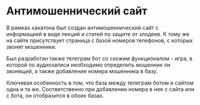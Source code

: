 # Антимошеннический сайт

В рамках хакатона был создан антимошеннический сайт с информацией в виде лекций и статей по защите от злодеев. К тому же на сайте присутствует страница с базой номеров телефонов, с которых звонят мошенники.

Был разработан также телеграм бот со схожим функционалом - игра, в которой по аудиозаписи необходимо определить мошенник ли звонящий, а также добавление номера мошенника в базу.

Ключевая особенность в том, что база между телеграм ботом и сайтом одна и та же. Соответственно при добавлении номера в нее с сайта или с бота, он отобразится в обоих базах.